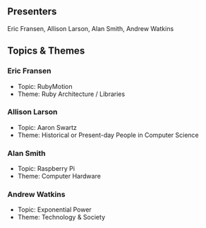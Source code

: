 ## Presenters

Eric Fransen, Allison Larson, Alan Smith, Andrew Watkins

## Topics & Themes

### Eric Fransen

* Topic: RubyMotion
* Theme: Ruby Architecture / Libraries

### Allison Larson

* Topic: Aaron Swartz
* Theme: Historical or Present-day People in Computer Science

### Alan Smith

* Topic: Raspberry Pi
* Theme: Computer Hardware

### Andrew Watkins

* Topic: Exponential Power
* Theme: Technology & Society
